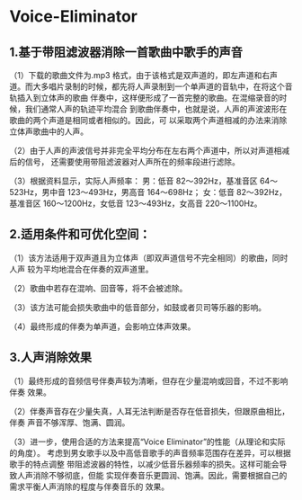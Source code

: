 # Voice-Eliminator
## 1.基于带阻滤波器消除一首歌曲中歌手的声音

（1）下载的歌曲文件为.mp3 格式，由于该格式是双声道的，即左声道和右声道。而大多唱片录制的时候，都先将人声录制到一个单声道的音轨中，在将这个音轨插入到立体声的歌曲
伴奏中，这样便形成了一首完整的歌曲。在混缩录音的时候，我们通常人声的轨迹平均混合
到歌曲伴奏中，也就是说，人声的声波波形在歌曲的两个声道是相同或者相似的。因此，可
以采取两个声道相减的办法来消除立体声歌曲中的人声。

（2）由于人声的声波信号并非完全平均分布在左右两个声道中，所以对声道相减后的信号，
还需要使用带阻滤波器对人声所在的频率段进行滤除。

（3）根据资料显示，实际人声频率：
男：低音 82～392Hz，基准音区 64～523Hz，男中音 123～493Hz，男高音 164～698Hz；
女：低音 82～392Hz，基准音区 160～1200Hz，女低音 123～493Hz，女高音 220～1100Hz。

## 2.适用条件和可优化空间：
（1）该方法适用于双声道且为立体声（即双声道信号不完全相同）的歌曲，同时人声
较为平均地混合在伴奏的双声道里。

（2）歌曲中若存在混响、回音等，将不会被滤除。

（3）该方法可能会损失歌曲中的低音部分，如鼓或者贝司等乐器的影响。

（4）最终形成的伴奏为单声道，会影响立体声效果。

## 3.人声消除效果

（1）最终形成的音频信号伴奏声较为清晰，但存在少量混响或回音，不过不影响伴奏
效果。

（2）伴奏声音存在少量失真，人耳无法判断是否存在低音损失，但跟原曲相比，伴奏
声音不够浑厚、饱满、圆润。

（3）进一步，使用合适的方法来提高“Voice Eliminator”的性能（从理论和实际的角度）。
考虑到男女歌手以及中高低音歌手的声音频率范围存在差异，可以根据歌手的特点调整
带阻滤波器的特性，以减少低音乐器频率的损失。这样可能会导致人声消除不够彻底，但能
实现伴奏音乐更圆润、饱满。因此，需要根据自己的需求平衡人声消除的程度与伴奏音乐的
效果。
